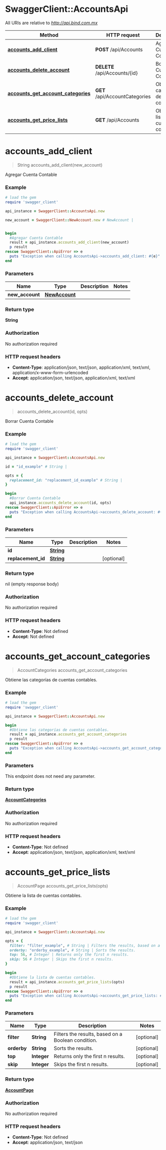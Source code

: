 # SwaggerClient::AccountsApi

All URIs are relative to *http://api.bind.com.mx*

Method | HTTP request | Description
------------- | ------------- | -------------
[**accounts_add_client**](AccountsApi.md#accounts_add_client) | **POST** /api/Accounts | Agregar Cuenta Contable
[**accounts_delete_account**](AccountsApi.md#accounts_delete_account) | **DELETE** /api/Accounts/{id} | Borrar Cuenta Contable
[**accounts_get_account_categories**](AccountsApi.md#accounts_get_account_categories) | **GET** /api/AccountCategories | Obtiene las categorías de cuentas contables.
[**accounts_get_price_lists**](AccountsApi.md#accounts_get_price_lists) | **GET** /api/Accounts | Obtiene la lista de cuentas contables.


# **accounts_add_client**
> String accounts_add_client(new_account)

Agregar Cuenta Contable



### Example
```ruby
# load the gem
require 'swagger_client'

api_instance = SwaggerClient::AccountsApi.new

new_account = SwaggerClient::NewAccount.new # NewAccount | 


begin
  #Agregar Cuenta Contable
  result = api_instance.accounts_add_client(new_account)
  p result
rescue SwaggerClient::ApiError => e
  puts "Exception when calling AccountsApi->accounts_add_client: #{e}"
end
```

### Parameters

Name | Type | Description  | Notes
------------- | ------------- | ------------- | -------------
 **new_account** | [**NewAccount**](NewAccount.md)|  | 

### Return type

**String**

### Authorization

No authorization required

### HTTP request headers

 - **Content-Type**: application/json, text/json, application/xml, text/xml, application/x-www-form-urlencoded
 - **Accept**: application/json, text/json, application/xml, text/xml



# **accounts_delete_account**
> accounts_delete_account(id, opts)

Borrar Cuenta Contable



### Example
```ruby
# load the gem
require 'swagger_client'

api_instance = SwaggerClient::AccountsApi.new

id = "id_example" # String | 

opts = { 
  replacement_id: "replacement_id_example" # String | 
}

begin
  #Borrar Cuenta Contable
  api_instance.accounts_delete_account(id, opts)
rescue SwaggerClient::ApiError => e
  puts "Exception when calling AccountsApi->accounts_delete_account: #{e}"
end
```

### Parameters

Name | Type | Description  | Notes
------------- | ------------- | ------------- | -------------
 **id** | [**String**](.md)|  | 
 **replacement_id** | [**String**](.md)|  | [optional] 

### Return type

nil (empty response body)

### Authorization

No authorization required

### HTTP request headers

 - **Content-Type**: Not defined
 - **Accept**: Not defined



# **accounts_get_account_categories**
> AccountCategories accounts_get_account_categories

Obtiene las categorías de cuentas contables.



### Example
```ruby
# load the gem
require 'swagger_client'

api_instance = SwaggerClient::AccountsApi.new

begin
  #Obtiene las categorías de cuentas contables.
  result = api_instance.accounts_get_account_categories
  p result
rescue SwaggerClient::ApiError => e
  puts "Exception when calling AccountsApi->accounts_get_account_categories: #{e}"
end
```

### Parameters
This endpoint does not need any parameter.

### Return type

[**AccountCategories**](AccountCategories.md)

### Authorization

No authorization required

### HTTP request headers

 - **Content-Type**: Not defined
 - **Accept**: application/json, text/json, application/xml, text/xml



# **accounts_get_price_lists**
> AccountPage accounts_get_price_lists(opts)

Obtiene la lista de cuentas contables.



### Example
```ruby
# load the gem
require 'swagger_client'

api_instance = SwaggerClient::AccountsApi.new

opts = { 
  filter: "filter_example", # String | Filters the results, based on a Boolean condition.
  orderby: "orderby_example", # String | Sorts the results.
  top: 56, # Integer | Returns only the first n results.
  skip: 56 # Integer | Skips the first n results.
}

begin
  #Obtiene la lista de cuentas contables.
  result = api_instance.accounts_get_price_lists(opts)
  p result
rescue SwaggerClient::ApiError => e
  puts "Exception when calling AccountsApi->accounts_get_price_lists: #{e}"
end
```

### Parameters

Name | Type | Description  | Notes
------------- | ------------- | ------------- | -------------
 **filter** | **String**| Filters the results, based on a Boolean condition. | [optional] 
 **orderby** | **String**| Sorts the results. | [optional] 
 **top** | **Integer**| Returns only the first n results. | [optional] 
 **skip** | **Integer**| Skips the first n results. | [optional] 

### Return type

[**AccountPage**](AccountPage.md)

### Authorization

No authorization required

### HTTP request headers

 - **Content-Type**: Not defined
 - **Accept**: application/json, text/json



